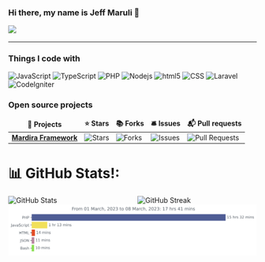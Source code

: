 ### Hi there, my name is Jeff Maruli 👋 
[![](https://visitcount.itsvg.in/api?id=xietsunzao&icon=0&color=1)](https://visitcount.itsvg.in)

---

<h3>Things I code with</h3>
<p>
  <img alt="JavaScript" src="https://img.shields.io/badge/-JavaScript-F7DF1E?style=flat-square&logo=javascript&logoColor=black" />
  <img alt="TypeScript" src="https://img.shields.io/badge/-TypeScript-007ACC?style=flat-square&logo=typescript&logoColor=white" />
  <img alt="PHP" src="https://img.shields.io/badge/-PHP-777BB4?style=flat-square&logo=php&logoColor=white" />
  <img alt="Nodejs" src="https://img.shields.io/badge/-Nodejs-43853d?style=flat-square&logo=Node.js&logoColor=white" />
  <img alt="html5" src="https://img.shields.io/badge/-HTML5-E34F26?style=flat-square&logo=html5&logoColor=white" />
  <img alt="CSS" src="https://img.shields.io/badge/-CSS-1572B6?style=flat-square&logo=css3&logoColor=white" />
  <img alt="Laravel" src="https://img.shields.io/badge/-Laravel-FF2D20?style=flat-square&logo=laravel&logoColor=white" />
  <img alt="CodeIgniter" src="https://img.shields.io/badge/-CodeIgniter-EE4623?style=flat-square&logo=codeigniter&logoColor=white" />

</p>
<h3>Open source projects</h3>
<table>
  <thead align="center">
    <tr border: none;>
      <td><b>🎁 Projects</b></td>
      <td><b>⭐ Stars</b></td>
      <td><b>📚 Forks</b></td>
      <td><b>🛎 Issues</b></td>
      <td><b>📬 Pull requests</b></td>
    </tr>
  </thead>
  <tbody>
    <tr>
      <td><a href="https://github.com/Bootcamp-STMIK-Mardira-Indonesia/mardira-framework"><b>Mardira Framework</b></a></td>
      <td><img alt="Stars" src="https://img.shields.io/github/stars/Bootcamp-STMIK-Mardira-Indonesia/mardira-framework?style=flat-square&labelColor=343b41"/></td>
      <td><img alt="Forks" src="https://img.shields.io/github/forks/Bootcamp-STMIK-Mardira-Indonesia/mardira-framework?style=flat-square&labelColor=343b41"/></td>
      <td><img alt="Issues" src="https://img.shields.io/github/issues/Bootcamp-STMIK-Mardira-Indonesia/mardira-framework?style=flat-square&labelColor=343b41"/></td>
      <td><img alt="Pull Requests" src="https://img.shields.io/github/issues-pr/Bootcamp-STMIK-Mardira-Indonesia/mardira-framework?style=flat-square&labelColor=343b41"/></td>
    </tr>
  </tbody>
</table>

# 📊 GitHub Stats!:
<div style="display:flex; flex-wrap:wrap; justify-content: space-between;">
    <img src="https://github-readme-stats.vercel.app/api?username=xietsunzao&theme=dark&hide_border=false&include_all_commits=false&count_private=false" alt="GitHub Stats" style="width: 48%; height: auto;">
    <img src="https://github-readme-streak-stats.herokuapp.com/?user=xietsunzao&theme=dark&hide_border=false" alt="GitHub Streak" style="width: 48%; height: auto;">
</div>

<img src="https://github.com/xietsunzao/xietsunzao/blob/master/images/stat.svg" alt="Stats"/>

